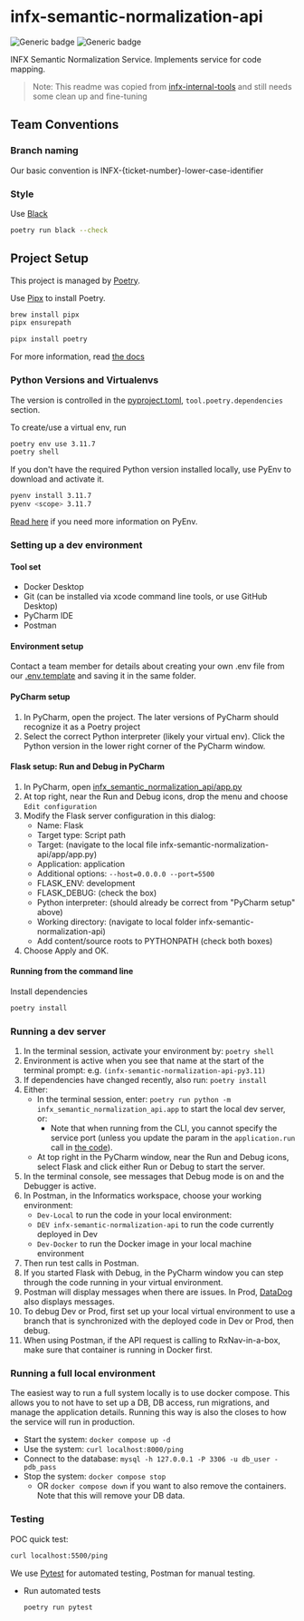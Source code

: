 # infx-semantic-normalization-api

![Generic badge](https://img.shields.io/badge/python-3.11-blue)
![Generic badge](https://img.shields.io/badge/code%20style-black-000000.svg)

INFX Semantic Normalization Service. Implements service for code mapping.

> Note: This readme was copied from [infx-internal-tools](https://github.com/projectronin/infx-internal-tools) and
> still needs some clean up and fine-tuning

## Team Conventions

### Branch naming

Our basic convention is INFX-{ticket-number}-lower-case-identifier

### Style

Use [Black](https://black.readthedocs.io/en/stable/)

```bash
poetry run black --check
```

## Project Setup

This project is managed by [Poetry](https://python-poetry.org/).

Use [Pipx](https://github.com/pypa/pipx) to install Poetry.

```bash
brew install pipx
pipx ensurepath
```

```bash
pipx install poetry
```

For more information, read [the docs](https://python-poetry.org/docs/)

### Python Versions and Virtualenvs

The version is controlled in the [pyproject.toml](pyproject.toml), `tool.poetry.dependencies` section.

To create/use a virtual env, run

```bash
poetry env use 3.11.7
poetry shell
```

If you don't have the required Python version installed locally, use PyEnv to download and activate it.

```bash
pyenv install 3.11.7
pyenv <scope> 3.11.7
```

[Read here](https://github.com/projectronin/infx-internal-tools?tab=readme-ov-file#install-pyenv) if you need more
information on PyEnv.

### Setting up a dev environment

#### Tool set

- Docker Desktop
- Git (can be installed via xcode command line tools, or use GitHub Desktop)
- PyCharm IDE
- Postman

#### Environment setup

Contact a team member for details about creating your own .env file from our [.env.template](.env.template) and saving
it in the same folder.

#### PyCharm setup

1. In PyCharm, open the project. The later versions of PyCharm should recognize it as a Poetry project
2. Select the correct Python interpreter (likely your virtual env). Click the Python version in the lower right corner
   of the PyCharm window.

#### Flask setup: Run and Debug in PyCharm

1. In PyCharm, open [infx_semantic_normalization_api/app.py](infx_semantic_normalization_api/app.py)
2. At top right, near the Run and Debug icons, drop the menu and choose `Edit configuration`
3. Modify the Flask server configuration in this dialog:
    - Name: Flask
    - Target type: Script path
    - Target: (navigate to the local file infx-semantic-normalization-api/app/app.py)
    - Application: application
    - Additional options: `--host=0.0.0.0 --port=5500`
    - FLASK_ENV: development
    - FLASK_DEBUG: (check the box)
    - Python interpreter: (should already be correct from "PyCharm setup" above)
    - Working directory: (navigate to local folder infx-semantic-normalization-api)
    - Add content/source roots to PYTHONPATH (check both boxes)
4. Choose Apply and OK.

#### Running from the command line

Install dependencies

```bash
poetry install
```

### Running a dev server

1. In the terminal session, activate your environment by: `poetry shell`
2. Environment is active when you see that name at the start of the terminal prompt:
   e.g. `(infx-semantic-normalization-api-py3.11) `
3. If dependencies have changed recently, also run: `poetry install`
4. Either:
    - In the terminal session, enter: `poetry run python -m infx_semantic_normalization_api.app` to start the local dev
      server, or:
        - Note that when running from the CLI, you cannot specify the service port (unless you update the param in
          the `application.run`
          call in [the code](infx_semantic_normalization_api/app.py)).
    - At top right in the PyCharm window, near the Run and Debug icons, select Flask and click either Run or Debug to
      start the server.
5. In the terminal console, see messages that Debug mode is on and the Debugger is active.
6. In Postman, in the Informatics workspace, choose your working environment:
    - `Dev-Local` to run the code in your local environment:
    - `DEV infx-semantic-normalization-api` to run the code currently deployed in Dev
    - `Dev-Docker` to run the Docker image in your local machine environment
7. Then run test calls in Postman.
8. If you started Flask with Debug, in the PyCharm window you can step through the code running in your virtual
   environment.
9. Postman will display messages when there are issues. In Prod, [DataDog](https://app.datadoghq.com/logs) also displays
   messages.
10. To debug Dev or Prod, first set up your local virtual environment to use a branch that is synchronized with the
    deployed code in Dev or Prod, then debug.
11. When using Postman, if the API request is calling to RxNav-in-a-box, make sure that container is running in Docker
    first.

### Running a full local environment

The easiest way to run a full system locally is to use docker compose. This allows you to not have to set up a DB, 
DB access, run migrations, and manage the application details. Running this way is also the closes to how the
service will run in production.

- Start the system: `docker compose up -d`
- Use the system: `curl localhost:8000/ping`
- Connect to the database: `mysql -h 127.0.0.1 -P 3306 -u db_user -pdb_pass`
- Stop the system: `docker compose stop`
  - OR `docker compose down` if you want to also remove the containers. Note that this will remove your DB data.

### Testing

POC quick test:

```bash
curl localhost:5500/ping
```

We use [Pytest](https://docs.pytest.org/en/6.2.x/) for automated testing, Postman for manual testing.

* Run automated tests
  ```bash
  poetry run pytest
  ```
